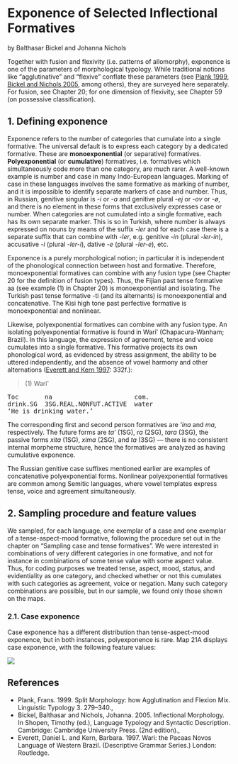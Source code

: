 # Exponence of Selected Inflectional Formatives

by Balthasar Bickel and Johanna Nichols

Together with fusion and flexivity (i.e. patterns of allomorphy), exponence is one of the parameters of morphological typology. While traditional notions like “agglutinative” and “flexive” conflate these parameters (see 
[Plank 1999](#references), 
[Bickel and Nichols 2005](#references), 
among others), they are surveyed here separately. For fusion, see Chapter 20; for one dimension of flexivity, see Chapter 59 (on possessive classification).

## 1. Defining exponence

Exponence refers to the number of categories that cumulate into a single 
formative. The universal default is to express each category by a dedicated 
formative. These are **monoexponential** (or separative) formatives. 
**Polyexponential** (or **cumulative**) formatives, i.e. formatives which 
simultaneously code more than one category, are much rarer. A well-known 
example is number and case in many Indo-European 
languages. Marking of case in these languages involves the same formative as 
marking of number, and it is impossible to identify separate markers of case 
and number. Thus, in Russian, 
genitive singular is *-i* or *-a* and genitive plural *-ej* or *-ov* or *-ø*, 
and there is no element in these forms that exclusively expresses case or 
number. When categories are not cumulated into a single formative, each has 
its own separate marker. This is so in Turkish, 
where number is always expressed on nouns by means of the suffix *-ler* and 
for each case there is a separate suffix that can combine with *-ler*, e.g. 
genitive *-in* (plural *-ler-in*), accusative *-i* (plural *-ler-i*), dative 
*-e* (plural *-ler-e*), etc.

Exponence is a purely morphological notion; in particular it is independent 
of the phonological connection between host and formative. Therefore, 
monoexponential formatives can combine with any fusion type (see Chapter 20 
for the definition of fusion types). Thus, the 
Fijian 
past tense formative aa (see example (1) in Chapter 20) is monoexponential 
and isolating. The Turkish past tense formative -ti (and its alternants) 
is monoexponential and concatenative. The 
Kisi 
high tone past perfective formative is monoexponential and nonlinear.

Likewise, polyexponential formatives can combine with any fusion type. An 
isolating polyexponential formative is found in 
Wari’ 
(Chapacura-Wanham; Brazil). In this language, the expression of agreement, 
tense and voice cumulates into a single formative. This formative projects 
its own phonological word, as evidenced by stress assignment, the ability to 
be uttered independently, and the absence of vowel harmony and other 
alternations
([Everett and Kern 1997](#references): 332f.):


> (1) Wari'
<pre>
Toc       na                      com.  
drink.SG  3SG.REAL.NONFUT.ACTIVE  water  
‘He is drinking water.’</pre>


The corresponding first and second person formatives are *‘ina* and *ma*, 
respectively. The future forms are *ta’* (1SG), *ra* (2SG), *tara* (3SG), 
the passive forms *xita* (1SG), *xima* (2SG), and *ta* (3SG) — there is no 
consistent internal morpheme structure, hence the formatives are analyzed 
as having cumulative exponence.

The Russian genitive case suffixes mentioned earlier are examples of 
concatenative polyexponential forms. Nonlinear polyexponential formatives are 
common among Semitic languages, where vowel templates express tense, voice and 
agreement simultaneously. 


## 2. Sampling procedure and feature values

We sampled, for each language, one exemplar of a case and one exemplar of a 
tense-aspect-mood formative, following the procedure set out in the chapter 
on “Sampling case and tense formatives”. We were interested in combinations 
of very different categories in one formative, and not for instance in 
combinations of some tense value with some aspect value. Thus, for coding 
purposes we treated tense, aspect, mood, status, and evidentiality as one 
category, and checked whether or not this cumulates with such categories as 
agreement, voice or negation. Many such category combinations are possible, 
but in our sample, we found only those shown on the maps.


### 2.1. Case exponence

Case exponence has a different distribution than tense-aspect-mood exponence, 
but in both instances, polyexponence is rare. Map 21A displays case exponence, 
with the following feature values: 

![](wals21A/wals21A.jpg?parameters=21A&width=12&height=8&colormaps={"1":"ffff00","2":"dd0000","3":"990099","4":"0000dd","5":"ffffff"}&markersize=20#cldfviz.map)



## References

- Plank, Frans. 1999. Split Morphology: how Agglutination and Flexion Mix. Linguistic Typology 3. 279–340., 
- Bickel, Balthasar and Nichols, Johanna. 2005. Inflectional Morphology. In Shopen, Timothy (ed.), Language Typology and Syntactic Description. Cambridge: Cambridge University Press. (2nd edition)., 
- Everett, Daniel L. and Kern, Barbara. 1997. Wari: the Pacaas Novos Language of Western Brazil. (Descriptive Grammar Series.) London: Routledge.



